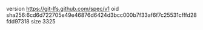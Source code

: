 version https://git-lfs.github.com/spec/v1
oid sha256:6cd6d722705e49e46876d6424d3bcc000b7f33af6f7c25531cfffd28fdd97318
size 3325
